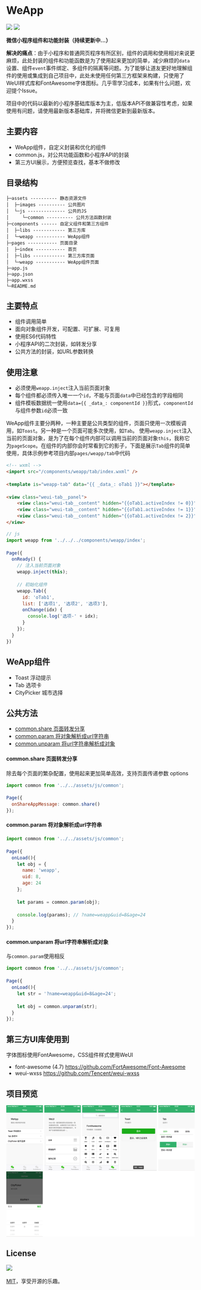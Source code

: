 # WeApp
![](https://img.shields.io/badge/language-JavaScript-brightgreen.svg)
[![](https://img.shields.io/badge/license-MIT-blue.svg)](https://opensource.org/licenses/mit-license.php) 

**微信小程序组件和功能封装（持续更新中...）**

**解决的痛点**：由于小程序和普通网页程序有所区别，组件的调用和使用相对来说更麻烦，此处封装的组件和功能函数是为了使用起来更加的简单，减少麻烦的`data`设置、组件`event`事件绑定、多组件的隔离等问题。为了能够让道友更好地理解组件的使用或集成到自己项目中，此处未使用任何第三方框架来构建，只使用了WeUI样式库和FontAwesome字体图标。几乎零学习成本，如果有什么问题，欢迎提个Issue。

项目中的代码以最新的小程序基础库版本为主，低版本API不做兼容性考虑，如果使用有问题，请使用最新版本基础库，并将微信更新到最新版本。


## 主要内容
* WeApp组件，自定义封装和优化的组件
* common.js，对公共功能函数和小程序API的封装
* 第三方UI展示，方便预览查找，基本不做修改


## 目录结构
```
├─assets ---------- 静态资源文件
│  ├─images ---------- 公共图片
│  └─js -------------- 公共的JS
│     └─common ---------- 公共方法函数封装
├─components ------ 自定义组件和第三方组件
│  ├─libs ------------ 第三方库
│  └─weapp ----------- WeApp组件
├─pages ----------- 页面目录
│  ├─index ----------- 首页
│  ├─libs ------------ 第三方库页面
│  └─weapp ----------- WeApp组件页面
├─app.js
├─app.json
├─app.wxss
└─README.md
```


## 主要特点
* 组件调用简单
* 面向对象组件开发，可配置、可扩展、可复用
* 使用ES6代码特性
* 小程序API的二次封装，如转发分享
* 公共方法的封装，如URL参数转换


## 使用注意
* 必须使用`weapp.inject`注入当前页面对象
* 每个组件都必须传入唯一一个`id`，不能与页面`data`中已经包含的字段相同
* 组件模板数据统一使用`data={{ _data_: componentId }}`形式，`componentId`与组件参数`id`必须一致

WeApp组件主要分两种，一种主要是公共类型的组件，页面只使用一次模板调用，如`Toast`。另一种是一个页面可能多次使用，如`Tab`。
使用`weapp.inject`注入当前的页面对象，是为了在每个组件内部可以调用当前的页面对象`this`，我称它为`pageScope`。在组件的内部你会时常看到它的影子，下面是展示`Tab`组件的简单使用，具体示例参考项目内部`pages/weapp/tab`中代码

```html
<!-- wxml -->
<import src="/components/weapp/tab/index.wxml" />

<template is="weapp-tab" data="{{ _data_: oTab1 }}"></template>

<view class="weui-tab__panel">
    <view class="weui-tab__content" hidden="{{oTab1.activeIndex != 0}}">选项一的内容</view>
    <view class="weui-tab__content" hidden="{{oTab1.activeIndex != 1}}">选项二的内容</view>
    <view class="weui-tab__content" hidden="{{oTab1.activeIndex != 2}}">选项三的内容</view>
</view>
```
```javascript
// js
import weapp from '../../../components/weapp/index';

Page({
  onReady() {
    // 注入当前页面对象
    weapp.inject(this);

    // 初始化组件
    weapp.Tab({
      id: 'oTab1',
      list: ['选项1', '选项2', '选项3'],
      onChange(idx) {
        console.log('选项-' + idx);
      }
    });
  }
})
```


## WeApp组件
* Toast 浮动提示
* Tab 选项卡
* CityPicker 城市选择


## 公共方法
* [common.share 页面转发分享](#commonshare-页面转发分享) 
* [common.param 将对象解析成url字符串](#commonparam-将对象解析成url字符串) 
* [common.unparam 将url字符串解析成对象](#commonunparam-将url字符串解析成对象) 


#### common.share 页面转发分享
除去每个页面的繁杂配置，使用起来更加简单高效，支持页面传递参数 options
```javascript
import common from '../../assets/js/common';

Page({
  onShareAppMessage: common.share()
});
```


#### common.param 将对象解析成url字符串
```javascript
import common from '../../assets/js/common';

Page({
  onLoad(){
    let obj = {
      name: 'weapp',
      uid: 8,
      age: 24
    };

    let params = common.param(obj);

    console.log(params); // ?name=weapp&uid=8&age=24
  }
});
```


#### common.unparam 将url字符串解析成对象
与`common.param`使用相反
```javascript
import common from '../../assets/js/common';

Page({
  onLoad(){
    let str = '?name=weapp&uid=8&age=24';

    let obj = common.unparam(str);
  }
});
```


## 第三方UI库使用到
字体图标使用FontAwesome，CSS组件样式使用WeUI

* font-awesome (4.7) <https://github.com/FortAwesome/Font-Awesome>
* weui-wxss <https://github.com/Tencent/weui-wxss>


## 项目预览
![WeApp组件](./assets/images/desc/components.png)


## License
[![](https://img.shields.io/badge/license-MIT-blue.svg)](https://opensource.org/licenses/mit-license.php) 

[MIT](https://opensource.org/licenses/MIT)，享受开源的乐趣。